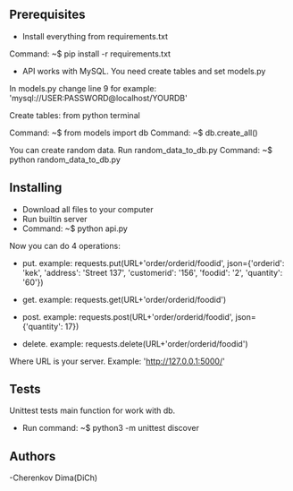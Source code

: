 
Prerequisites
-
- Install everything from requirements.txt

Command: ~$ pip install -r requirements.txt

- API works with MySQL. You need create tables and set models.py

In models.py change line 9 for example: 'mysql://USER:PASSWORD@localhost/YOURDB'

Create tables: from python terminal

Command: ~$ from models import db
Command: ~$ db.create_all()

You can create random data. Run random_data_to_db.py
Command: ~$ python random_data_to_db.py



Installing
-
- Download all files to your computer
- Run builtin server
- Command: ~$ python api.py

Now you can do 4 operations:
- put. example: requests.put(URL+'order/orderid/foodid', json={'orderid': 'kek', 'address': 'Street 137',
 'customerid': '156', 'foodid': '2', 'quantity': '60'})

- get. example: requests.get(URL+'order/orderid/foodid')

- post. example: requests.post(URL+'order/orderid/foodid', json={'quantity': 17})

- delete. example: requests.delete(URL+'order/orderid/foodid') 

Where URL is your server. Example: 'http://127.0.0.1:5000/'

 Tests
 -
 
 Unittest tests main function for work with db.
 - Run command: ~$ python3 -m unittest discover
 
 Authors
 -
 -Cherenkov Dima(DiCh)